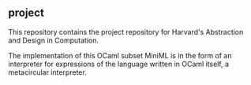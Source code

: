 
## project



This repository contains the project repository for Harvard's
Abstraction and Design in Computation.


The implementation of this OCaml subset MiniML is in the form of
an interpreter for expressions of the language written in OCaml itself,
a metacircular interpreter.
